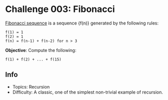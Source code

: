 # Challenge 003: Fibonacci

[Fibonacci sequence](https://en.wikipedia.org/wiki/Fibonacci_sequence) 
is a sequence {f(n)} generated by the following rules:
```
f(1) = 1
f(2) = 1
f(n) = f(n-1) + f(n-2) for n > 3
```


**Objective**: Compute the following:
```
f(1) + f(2) + ... + f(15)
```


## Info
* Topics: Recursion
* Difficulty: A classic, one of the simplest non-trivial example of recursion.
